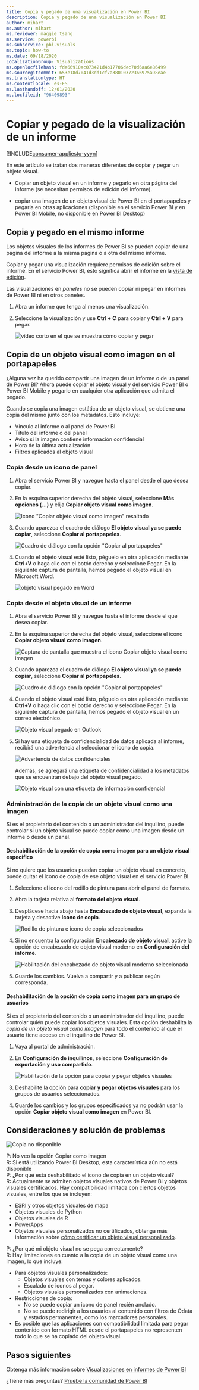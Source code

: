 ```yaml
---
title: Copia y pegado de una visualización en Power BI
description: Copia y pegado de una visualización en Power BI
author: mihart
ms.author: mihart
ms.reviewer: maggie tsang
ms.service: powerbi
ms.subservice: pbi-visuals
ms.topic: how-to
ms.date: 09/18/2020
LocalizationGroup: Visualizations
ms.openlocfilehash: fda66910ac073421d4b17706dec70d6aa6e86499
ms.sourcegitcommit: 653e18d7041d3dd1cf7a38010372366975a98eae
ms.translationtype: HT
ms.contentlocale: es-ES
ms.lasthandoff: 12/01/2020
ms.locfileid: "96409893"
---
```

# <a name="copy-and-paste-a-report-visualization"></a>Copiar y pegado de la visualización de un informe

[!INCLUDE[consumer-appliesto-yyyn](../includes/consumer-appliesto-yyyn.md)]

En este artículo se tratan dos maneras diferentes de copiar y pegar un objeto visual. 
* Copiar un objeto visual en un informe y pegarlo en otra página del informe (se necesitan permisos de edición del informe).

* copiar una imagen de un objeto visual de Power BI en el portapapeles y pegarla en otras aplicaciones (disponible en el servicio Power BI y en Power BI Mobile, no disponible en Power BI Desktop)

## <a name="copy-and-paste-within-the-same-report"></a>Copia y pegado en el mismo informe
Los objetos visuales de los informes de Power BI se pueden copiar de una página del informe a la misma página o a otra del mismo informe. 

Copiar y pegar una visualización requiere permisos de edición sobre el informe. En el servicio Power BI, esto significa abrir el informe en la [vista de edición](../consumer/end-user-reading-view.md). 

Las visualizaciones en *paneles* no se pueden copiar ni pegar en informes de Power BI ni en otros paneles.

1. Abra un informe que tenga al menos una visualización.  

2. Seleccione la visualización y use **Ctrl + C** para copiar y **Ctrl + V** para pegar.      

   ![vídeo corto en el que se muestra cómo copiar y pegar](media/power-bi-visualization-copy-paste/copypasteviznew.gif)


## <a name="copy-a-visual-as-an-image-to-your-clipboard"></a>Copia de un objeto visual como imagen en el portapapeles

¿Alguna vez ha querido compartir una imagen de un informe o de un panel de Power BI? Ahora puede copiar el objeto visual y del servicio Power BI o Power BI Mobile y pegarlo en cualquier otra aplicación que admita el pegado. 

Cuando se copia una imagen estática de un objeto visual, se obtiene una copia del mismo junto con los metadatos. Esto incluye:
* Vínculo al informe o al panel de Power BI
* Título del informe o del panel
* Aviso si la imagen contiene información confidencial
* Hora de la última actualización
* Filtros aplicados al objeto visual

### <a name="copy-from-a-dashboard-tile"></a>Copia desde un icono de panel

1. Abra el servicio Power BI y navegue hasta el panel desde el que desea copiar.

2. En la esquina superior derecha del objeto visual, seleccione **Más opciones (…)** y elija **Copiar objeto visual como imagen**. 

    ![Icono "Copiar objeto visual como imagen" resaltado](media/power-bi-visualization-copy-paste/power-bi-copy-dashboard.png)

3. Cuando aparezca el cuadro de diálogo **El objeto visual ya se puede copiar**, seleccione **Copiar al portapapeles**.

    ![Cuadro de diálogo con la opción "Copiar al portapapeles"](media/power-bi-visualization-copy-paste/power-bi-copied.png)

4. Cuando el objeto visual esté listo, péguelo en otra aplicación mediante **Ctrl+V** o haga clic con el botón derecho y seleccione Pegar. En la siguiente captura de pantalla, hemos pegado el objeto visual en Microsoft Word. 

    ![objeto visual pegado en Word](media/power-bi-visualization-copy-paste/power-bi-paste-word.png)

### <a name="copy-from-a-report-visual"></a>Copia desde el objeto visual de un informe 

1. Abra el servicio Power BI y navegue hasta el informe desde el que desea copiar.

2. En la esquina superior derecha del objeto visual, seleccione el icono **Copiar objeto visual como imagen**. 

    ![Captura de pantalla que muestra el icono Copiar objeto visual como imagen](media/power-bi-visualization-copy-paste/power-bi-copy-icon.png)

3. Cuando aparezca el cuadro de diálogo **El objeto visual ya se puede copiar**, seleccione **Copiar al portapapeles**.

    ![Cuadro de diálogo con la opción "Copiar al portapapeles"](media/power-bi-visualization-copy-paste/power-bi-copied.png)


4. Cuando el objeto visual esté listo, péguelo en otra aplicación mediante **Ctrl+V** o haga clic con el botón derecho y seleccione Pegar. En la siguiente captura de pantalla, hemos pegado el objeto visual en un correo electrónico.

    ![Objeto visual pegado en Outlook](media/power-bi-visualization-copy-paste/power-bi-copy-email.png)

5. Si hay una etiqueta de confidencialidad de datos aplicada al informe, recibirá una advertencia al seleccionar el icono de copia.  

    ![Advertencia de datos confidenciales](media/power-bi-visualization-copy-paste/power-bi-sensitive.png)

    Además, se agregará una etiqueta de confidencialidad a los metadatos que se encuentran debajo del objeto visual pegado. 

    ![Objeto visual con una etiqueta de información confidencial](media/power-bi-visualization-copy-paste/power-bi-confidential.png)

### <a name="manage-use-of-copying-a-visual-as-an-image"></a>Administración de la copia de un objeto visual como una imagen
Si es el propietario del contenido o un administrador del inquilino, puede controlar si un objeto visual se puede copiar como una imagen desde un informe o desde un panel.

#### <a name="disable-copy-as-an-image-for-a-specific-visual"></a>Deshabilitación de la opción de copia como imagen para un objeto visual específico
Si no quiere que los usuarios puedan copiar un objeto visual en concreto, puede quitar el icono de copia de ese objeto visual en el servicio Power BI.    
1. Seleccione el icono del rodillo de pintura para abrir el panel de formato. 

1. Abra la tarjeta relativa al **formato del objeto visual**.
1. Desplácese hacia abajo hasta **Encabezado de objeto visual**, expanda la tarjeta y desactive **Icono de copia**.

    ![Rodillo de pintura e icono de copia seleccionados](media/power-bi-visualization-copy-paste/power-bi-visual-header.png)

1. Si no encuentra la configuración **Encabezado de objeto visual**, active la opción de encabezado de objeto visual moderno en **Configuración del informe**. 

    ![Habilitación del encabezado de objeto visual moderno seleccionada](media/power-bi-visualization-copy-paste/power-bi-use-modern.png)

1. Guarde los cambios. Vuelva a compartir y a publicar según corresponda.

#### <a name="disable-copy-as-an-image-for-a-group-of-users"></a>Deshabilitación de la opción de copia como imagen para un grupo de usuarios

Si es el propietario del contenido o un administrador del inquilino, puede controlar quién puede copiar los objetos visuales. Esta opción deshabilita la *copia de un objeto visual como imagen* para todo el contenido al que el usuario tiene acceso en el inquilino de Power BI.
  
1. Vaya al portal de administración.

1. En **Configuración de inquilinos**, seleccione **Configuración de exportación y uso compartido**. 

    ![Habilitación de la opción para copiar y pegar objetos visuales](media/power-bi-visualization-copy-paste/power-bi-enable.png)

1. Deshabilite la opción para **copiar y pegar objetos visuales** para los grupos de usuarios seleccionados. 

1. Guarde los cambios y los grupos especificados ya no podrán usar la opción **Copiar objeto visual como imagen** en Power BI. 
  

## <a name="considerations-and-troubleshooting"></a>Consideraciones y solución de problemas

   ![Copia no disponible](media/power-bi-visualization-copy-paste/power-bi-copy-grey.png)


P: No veo la opción Copiar como imagen    
R: Si está utilizando Power BI Desktop, esta característica aún no está disponible    
P: ¿Por qué está deshabilitado el icono de copia en un objeto visual?    
R: Actualmente se admiten objetos visuales nativos de Power BI y objetos visuales certificados. Hay compatibilidad limitada con ciertos objetos visuales, entre los que se incluyen: 
- ESRI y otros objetos visuales de mapa 
- Objetos visuales de Python 
- Objetos visuales de R 
- PowerApps 
- Objetos visuales personalizados no certificados, obtenga más información sobre [cómo certificar un objeto visual personalizado](../developer/visuals/power-bi-custom-visuals-certified.md). 


P: ¿Por qué mi objeto visual no se pega correctamente?    
R: Hay limitaciones en cuanto a la copia de un objeto visual como una imagen, lo que incluye: 
- Para objetos visuales personalizados: 
    - Objetos visuales con temas y colores aplicados. 
    - Escalado de iconos al pegar. 
    - Objetos visuales personalizados con animaciones. 
- Restricciones de copia: 
    - No se puede copiar un icono de panel recién anclado. 
    - No se puede redirigir a los usuarios al contenido con filtros de Odata y estados permanentes, como los marcadores personales. 
- Es posible que las aplicaciones con compatibilidad limitada para pegar contenido con formato HTML desde el portapapeles no representen todo lo que se ha copiado del objeto visual. 



## <a name="next-steps"></a>Pasos siguientes
Obtenga más información sobre [Visualizaciones en informes de Power BI](power-bi-report-visualizations.md)

¿Tiene más preguntas? [Pruebe la comunidad de Power BI](https://community.powerbi.com/)

